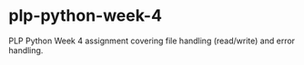 # plp-python-week-4
PLP Python Week 4 assignment covering file handling (read/write) and error handling.
